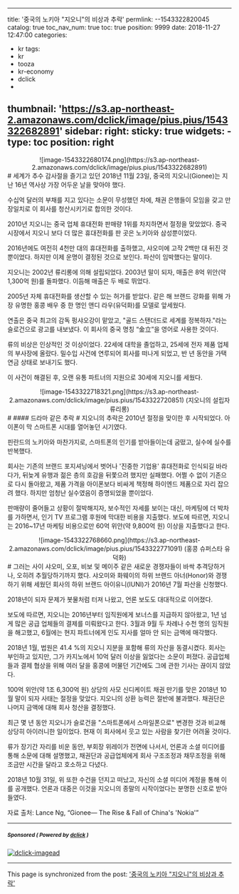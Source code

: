 
---
title: '중국의 노키아 "지오니"의 비상과 추락'
permlink: --1543322820045
catalog: true
toc_nav_num: true
toc: true
position: 9999
date: 2018-11-27 12:47:00
categories:
- kr
tags:
- kr
- tooza
- kr-economy
- dclick
- 
thumbnail: 'https://s3.ap-northeast-2.amazonaws.com/dclick/image/pius.pius/1543322682891'
sidebar:
    right:
        sticky: true
widgets:
    -
        type: toc
        position: right
---


<center>
![image-1543322680174.png](https://s3.ap-northeast-2.amazonaws.com/dclick/image/pius.pius/1543322682891)</center> 
#
세계가 추수 감사절을 즐기고 있던 2018년 11월 23일, 중국의 지오니(Gionee)는 지난 16년 역사상 가장 어두운 날을 맞아야 했다.
  
수십억 달러의 부채를 지고 있다는 소문이 무성했던 차에, 채권 은행들이 모임을 갖고 만장일치로 이 회사를 청산시키기로 합의한 것이다.
  
2010년 지오니는 중국 업체 휴대전화 판매량 1위를 차지하면서 절정을 맞았었다. 중국 시장에서 지오니 보다 더 많은 휴대전화를 판 곳은 노키아와 삼성뿐이었다.
  
2016년에도 여전히 4천만 대의 휴대전화를 출하했고, 샤오미에 고작 2백만 대 뒤진 것뿐이었다. 하지만 이제 운명이 결정된 것으로 보인다. 파산이 임박했다는 말이다.
  
지오니는 2002년 류리롱에 의해 설립되었다. 2003년 말이 되자, 매출은 8억 위안(약 1,300억 원)를 돌파했다. 이듬해 매출은 두 배로 뛰었다.
  
2005년 자체 휴대전화를 생산할 수 있는 허가를 받았다. 같은 해 브랜드 강화를 위해 가장 유명한 홍콩 배우 중 한 명인 앤디 라우(유덕화)를 모델로 앞세웠다. 
  
연출은 중국 최고의 감독 펑샤오강이 맡았고, "골드 스탠더드로 세계를 정복하자."라는 슬로건으로 광고를 내보냈다. 이 회사의 중국 명칭 “金立”을 영어로 사용한 것이다.
  
류의 비상은 인상적인 것 이상이었다. 22세에 대학을 졸업하고, 25세에 전자 제품 업체의 부사장에 올랐다. 밀수입 사건에 연루되어 회사를 떠나게 되었고, 반 년 동안을 가택 연금 상태로 보내기도 했다. 
  
이 사건이 해결된 후, 오랜 유통 파트너의 지원으로 30세에 지오니를 세웠다.
  
<center>
![image-1543322718321.png](https://s3.ap-northeast-2.amazonaws.com/dclick/image/pius.pius/1543322720851)
(지오니의 설립자 류리롱)
</center> 
#
#### 드라마 같은 추락
#
지오니의 추락은 2010년 절정을 맞이한 후 시작되었다. 아이폰이 막 스마트폰 시대를 열어놓던 시기였다.
  
핀란드의 노키아와 마찬가지로, 스마트폰의 인기를 받아들이는데 굼떴고, 실수에 실수를 반복했다. 
  
회사는 기존의 브랜드 포지셔닝에서 벗어나 '진중한 기업용' 휴대전화로 인식되길 바라다가, 뒤늦게 유행과 젊은 층의 호감을 뒤쫓으려 했지만 실패했다. 어쩔 수 없이 기존으로 다시 돌아왔고, 제품 가격을 아이폰보다 비싸게 책정해 하이엔드 제품으로 자리 잡으려 했다. 하지만 엄청난 실수였음이 증명되었을 뿐이었다.
  
판매량이 줄어들고 상황이 절박해지자, 보수적인 자세를 보이는 대신, 마케팅에 더 박차를 가하면서, 인기 TV 프로그램 후원에 막대한 비용을 지출했다. 보도에 따르면, 지오니는 2016~17년 마케팅 비용으로만 60억 위안(약 9,800억 원) 이상을 지출했다고 한다.
  
<center>
![image-1543322768660.png](https://s3.ap-northeast-2.amazonaws.com/dclick/image/pius.pius/1543322771091)
(홍콩 슈퍼스타 유덕화)
</center> 
#
그러는 사이 샤오미, 오포, 비보 및 메이주 같은 새로운 경쟁자들이 바싹 추격당하거나, 오히려 추월당하기까지 했다. 샤오미와 화웨이의 하위 브랜드 아너(Honor)와 경쟁하기 위해 세웠던 회사의 하위 브랜드 아이유니(IUNI)가 2016년 7월 파산을 신청했다.
  
2018년이 되자 문제가 봇물처럼 터져 나왔고, 언론 보도도 대대적으로 이어졌다.
  
보도에 따르면, 지오니는 2016년부터 임직원에게 보너스를 지급하지 않아왔고, 1년 넘게 많은 공급 업체들의 결제를 미뤄왔다고 한다. 3월과 9월 두 차례나 수천 명의 임직원을 해고했고, 6월에는 현지 파트너에게 인도 지사를 얼마 안 되는 금액에 매각했다.
  
2018년 1월, 법원은 41.4 %의 지오니 지분을 포함해 류의 자산을 동결시켰다. 회사는 부인하고 있지만, 그가 카지노에서 10억 달러 이상을 잃었다는 소문이 퍼졌다. 공급업체들과 결제 협상을 위해 여러 달을 홍콩에 머물던 기간에도 그에 관한 기사는 끊이지 않았다.
  
100억 위안(약 1조 6,300억 원) 상당의 사모 신디케이트 채권 만기를 맞은 2018년 10월 말이 되자 사태는 절정을 맞았다. 지오니의 상환 능력은 절반에 불과했다. 채권단은 나머지 금액에 대해 회사 청산을 결정했다.
  
최근 몇 년 동안 지오니가 슬로건을 "스마트폰에서 스마일폰으로" 변경한 것과 비교해 상당히 아이러니한 일이었다. 현재 이 회사에서 웃고 있는 사람을 찾기란 어려울 것이다. 
  
류가 장기간 자리를 비운 동안, 부회장 위레이가 전면에 나서서, 언론과 소셜 미디어를 통해 소문에 대해 설명했고, 채권단과 공급업체에게 회사 구조조정과 채무조정을 위해 조금만 시간을 달라고 호소하고 다녔다.
  
2018년 10월 31일, 위 또한 수건을 던지고 떠났고, 자신의 소셜 미디어 계정을 통해 이를 공개했다. 언론과 대중은 이것을 지오니의 종말의 시작이었다는 분명한 신호로 받아들였다.
  
자료 출처: Lance Ng, “Gionee— The Rise & Fall of China's 'Nokia'”

---

#####  <sub> **Sponsored ( Powered by [dclick](https://www.dclick.io) )** </sub>
[![dclick-imagead](https://steemitimages.com/0x0/https://cdn.steemitimages.com/DQmSwkE4cySARFCKdemZWVwyk8dxh7HeDNiqwuVmWR3RBXE/Group%205.png)](https://api.dclick.io/v1/c?x=eyJhbGciOiJIUzI1NiIsInR5cCI6IkpXVCJ9.eyJjIjoicGl1cy5waXVzIiwicyI6Ii0tMTU0MzMyMjgyMDA0NSIsImEiOlsiaS0yIl0sInVybCI6Imh0dHBzOi8vd3d3LmRjbGljay5pbyIsImlhdCI6MTU0MzMyMjgyMCwiZXhwIjoxODU4NjgyODIwfQ.7psiTMHvsZIaJFe-8LtuE0JlherEXrQYBCnJu3YVjVI)

- - -

This page is synchronized from the post: ['중국의 노키아 "지오니"의 비상과 추락'](https://steemit.com/@pius.pius/--1543322820045)
